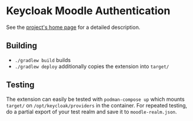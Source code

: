 # Keycloak Moodle Authentication

See the [project's home page](https://jgrapes.org/keycloak-moodle-auth) for a
detailed description.

## Building

  * `./gradlew build` builds
  * `./gradlew deploy` additionally copies the extension into `target/`

## Testing

The extension can easily be tested with `podman-compose up` which mounts
`target/` on `/opt/keycloak/providers` in the container. For repeated testing,
do a partial export of your test realm and save it to `moodle-realm.json`.
